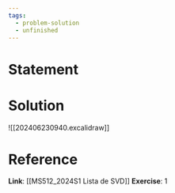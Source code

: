 ```yaml
---
tags:
  - problem-solution
  - unfinished
---
```

# Statement 


# Solution
![[202406230940.excalidraw]]

# Reference
**Link**: [[MS512_2024S1 Lista de SVD]]
**Exercise**: 1